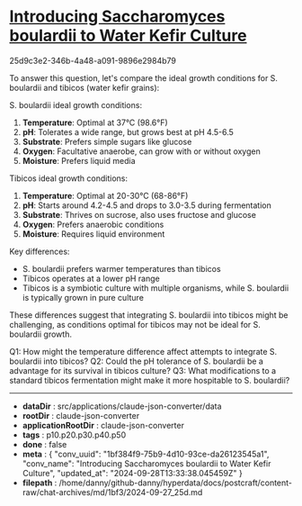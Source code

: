 # [Introducing Saccharomyces boulardii to Water Kefir Culture](https://claude.ai/chat/1bf384f9-75b9-4d10-93ce-da26123545a1)

25d9c3e2-346b-4a48-a091-9896e2984b79

 To answer this question, let's compare the ideal growth conditions for S. boulardii and tibicos (water kefir grains):

S. boulardii ideal growth conditions:
1. **Temperature**: Optimal at 37°C (98.6°F)
2. **pH**: Tolerates a wide range, but grows best at pH 4.5-6.5
3. **Substrate**: Prefers simple sugars like glucose
4. **Oxygen**: Facultative anaerobe, can grow with or without oxygen
5. **Moisture**: Prefers liquid media

Tibicos ideal growth conditions:
1. **Temperature**: Optimal at 20-30°C (68-86°F)
2. **pH**: Starts around 4.2-4.5 and drops to 3.0-3.5 during fermentation
3. **Substrate**: Thrives on sucrose, also uses fructose and glucose
4. **Oxygen**: Prefers anaerobic conditions
5. **Moisture**: Requires liquid environment

Key differences:
- S. boulardii prefers warmer temperatures than tibicos
- Tibicos operates at a lower pH range
- Tibicos is a symbiotic culture with multiple organisms, while S. boulardii is typically grown in pure culture

These differences suggest that integrating S. boulardii into tibicos might be challenging, as conditions optimal for tibicos may not be ideal for S. boulardii growth.

Q1: How might the temperature difference affect attempts to integrate S. boulardii into tibicos?
Q2: Could the pH tolerance of S. boulardii be a advantage for its survival in tibicos culture?
Q3: What modifications to a standard tibicos fermentation might make it more hospitable to S. boulardii?

---

* **dataDir** : src/applications/claude-json-converter/data
* **rootDir** : claude-json-converter
* **applicationRootDir** : claude-json-converter
* **tags** : p10.p20.p30.p40.p50
* **done** : false
* **meta** : {
  "conv_uuid": "1bf384f9-75b9-4d10-93ce-da26123545a1",
  "conv_name": "Introducing Saccharomyces boulardii to Water Kefir Culture",
  "updated_at": "2024-09-28T13:33:38.045459Z"
}
* **filepath** : /home/danny/github-danny/hyperdata/docs/postcraft/content-raw/chat-archives/md/1bf3/2024-09-27_25d.md